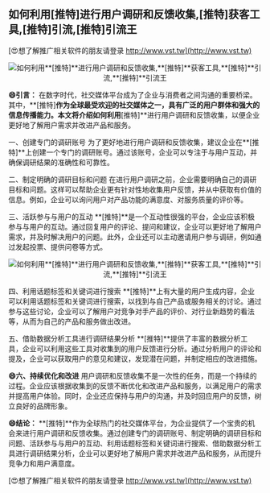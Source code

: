 ## **如何利用**[推特]**进行用户调研和反馈收集,**[推特]**获客工具,**[推特]**引流,**[推特]**引流王**

[😍想了解推广相关软件的朋友请登录 http://www.vst.tw](http://www.vst.tw)

 <center><img src="https://vst.tw/MP4/tuiguang/png/1.png" alt="如何利用**[推特]**进行用户调研和反馈收集,**[推特]**获客工具,**[推特]**引流,**[推特]**引流王"></center>

**😄引言：**
在数字时代，社交媒体平台成为了企业与消费者之间沟通的重要桥梁。其中，**[推特]**作为全球最受欢迎的社交媒体之一，具有广泛的用户群体和强大的信息传播能力。本文将介绍如何利用**[推特]**进行用户调研和反馈收集，以便企业更好地了解用户需求并改进产品和服务。

一、创建专门的调研账号
为了更好地进行用户调研和反馈收集，建议企业在**[推特]**上创建一个专门的调研账号。通过该账号，企业可以专注于与用户互动，并确保调研结果的准确性和可靠性。

二、制定明确的调研目标和问题
在进行用户调研之前，企业需要明确自己的调研目标和问题。这样可以帮助企业更有针对性地收集用户反馈，并从中获取有价值的信息。例如，企业可以询问用户对产品功能的满意度、对服务质量的评价等。

三、活跃参与与用户的互动
**[推特]**是一个互动性很强的平台，企业应该积极参与与用户的互动。通过回复用户的评论、提问和建议，企业可以更好地了解用户需求，并及时解决用户的问题。此外，企业还可以主动邀请用户参与调研，例如通过发起投票、提供问卷等方式。

 <center><img src="https://vst.tw/MP4/tuiguang/png/8.png" alt="如何利用**[推特]**进行用户调研和反馈收集,**[推特]**获客工具,**[推特]**引流,**[推特]**引流王"></center>

四、利用话题标签和关键词进行搜索
**[推特]**上有大量的用户生成内容，企业可以利用话题标签和关键词进行搜索，以找到与自己产品或服务相关的讨论。通过参与这些讨论，企业可以了解用户对竞争对手产品的评价、对行业新趋势的看法等，从而为自己的产品和服务做出改进。

五、借助数据分析工具进行调研结果分析
**[推特]**提供了丰富的数据分析工具，企业可以利用这些工具对收集到的用户反馈进行分析。通过分析用户的评论和提及，企业可以获取用户的意见和建议，发现潜在问题，并制定相应的改进措施。

**😄六、持续优化和改进**
用户调研和反馈收集不是一次性的任务，而是一个持续的过程。企业应该根据收集到的反馈不断优化和改进产品和服务，以满足用户的需求并提高用户体验。同时，企业还应保持与用户的沟通，并及时回应用户的反馈，树立良好的品牌形象。

**😄结论：**
**[推特]**作为全球热门的社交媒体平台，为企业提供了一个宝贵的机会来进行用户调研和反馈收集。通过创建专门的调研账号、制定明确的调研目标和问题、活跃参与与用户的互动、利用话题标签和关键词进行搜索、借助数据分析工具进行调研结果分析，企业可以更好地了解用户需求并改进产品和服务，从而提升竞争力和用户满意度。

[😍想了解推广相关软件的朋友请登录 http://www.vst.tw](http://www.vst.tw)



